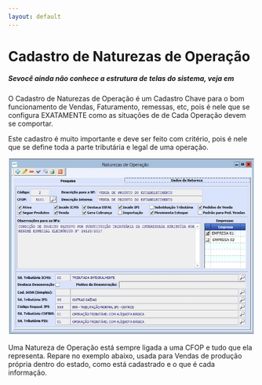 ```yaml
---
layout: default
---
```


# Cadastro de Naturezas de Operação

##### Sevocê ainda não conhece a estrutura de telas do sistema, veja em 

O Cadastro de Naturezas de Operação é um Cadastro Chave para o bom funcionamento de Vendas, Faturamento, remessas, etc, pois é nele que se configura EXATAMENTE como as situações de de Cada Operação devem se comportar.

Este cadastro é muito importante e deve ser feito com critério, pois é nele que se define toda a parte tributária e legal de uma operação.

![](Img/Natureza01.jpg) 

Uma Natureza de Operação está sempre ligada a uma CFOP e tudo que ela representa.
Repare no exemplo abaixo, usada para Vendas de produção própria dentro do estado, como está cadastrado e o que é cada informação.





